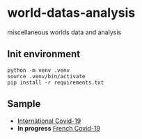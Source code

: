 # world-datas-analysis
miscellaneous worlds data and analysis

## Init environment

```
python -m venv .venv
source .venv/bin/activate
pip install -r requirements.txt
```

## Sample


- [International Covid-19](international/covid-19/README.md)
- **In progress** [French Covid-19](countries/french/covid-19/README.md)
